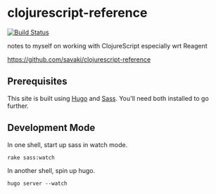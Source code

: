 clojurescript-reference
=======================

[![Build Status](https://snap-ci.com/savaki/clojurescript-reference/branch/master/build_image)](https://snap-ci.com/savaki/clojurescript-reference/branch/master)

notes to myself on working with ClojureScript especially wrt Reagent

https://github.com/savaki/clojurescript-reference

## Prerequisites

This site is built using [Hugo](http://gohugo.io) and [Sass](http://sass-lang.com/).  You'll need both installed to go further.

## Development Mode

In one shell, start up sass in watch mode.

```
rake sass:watch 
```

In another shell, spin up hugo.

```
hugo server --watch
```

